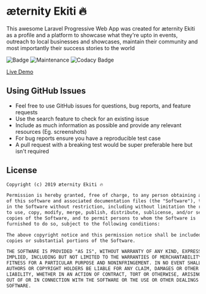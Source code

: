 # æternity Ekiti 🔥

This awesome Laravel Progressive Web App was created for æternity Ekiti as a profile and a platform to showcase what they're upto in events, outreach to local businesses and showcases, maintain their community and most importantly their success stories to the world

![Badge](https://img.shields.io/badge/Built%20by-Emmanuel%20Joseph%20(JET)-brightgreen.svg)
![Maintenance](https://img.shields.io/maintenance/yes/2019.svg)
![Codacy Badge](https://api.codacy.com/project/badge/Grade/b07fd6723d9742d4b6990bbbd688ef85)

[Live Demo](https://aekiti.herokuapp.com)

## Using GitHub Issues

- Feel free to use GitHub issues for questions, bug reports, and feature requests
- Use the search feature to check for an existing issue
- Include as much information as possible and provide any relevant resources (Eg. screenshots)
- For bug reports ensure you have a reproducible test case
- A pull request with a breaking test would be super preferable here but isn't required

## License

```md
Copyright (c) 2019 æternity Ekiti 🔥

Permission is hereby granted, free of charge, to any person obtaining a copy
of this software and associated documentation files (the "Software"), to deal
in the Software without restriction, including without limitation the rights
to use, copy, modify, merge, publish, distribute, sublicense, and/or sell
copies of the Software, and to permit persons to whom the Software is
furnished to do so, subject to the following conditions:

The above copyright notice and this permission notice shall be included in all
copies or substantial portions of the Software.

THE SOFTWARE IS PROVIDED "AS IS", WITHOUT WARRANTY OF ANY KIND, EXPRESS OR
IMPLIED, INCLUDING BUT NOT LIMITED TO THE WARRANTIES OF MERCHANTABILITY,
FITNESS FOR A PARTICULAR PURPOSE AND NONINFRINGEMENT. IN NO EVENT SHALL THE
AUTHORS OR COPYRIGHT HOLDERS BE LIABLE FOR ANY CLAIM, DAMAGES OR OTHER
LIABILITY, WHETHER IN AN ACTION OF CONTRACT, TORT OR OTHERWISE, ARISING FROM,
OUT OF OR IN CONNECTION WITH THE SOFTWARE OR THE USE OR OTHER DEALINGS IN THE
SOFTWARE.
```
